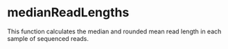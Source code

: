 # medianReadLengths

This function calculates the median and rounded mean read length in each sample of sequenced reads.
